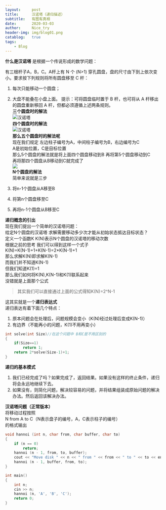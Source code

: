 ```yaml
---
layout:		post
title:      汉诺塔（递归描述）
subtitle:	有图有真相
date:		2020-03-03
author:		Nice_try
header-img: img/blog01.png
catablog:	true
tags:
	- Blog
---
```

﻿**什么是汉诺塔**
是根据一个传说形成的数学问题：  

有三根杆子A，B，C。A杆上有 N 个 (N>1) 穿孔圆盘，盘的尺寸由下到上依次变小。要求按下列规则将所有圆盘移至 C 杆：  

 1. 每次只能移动一个圆盘；
 2. 大盘不能叠在小盘上面。
提示：可将圆盘临时置于 B 杆，也可将从 A 杆移出的圆盘重新移回 A 杆，但都必须遵循上述两条规则。    
**三个圆盘时的解法**  
![汉诺塔](https://img-blog.csdnimg.cn/20200302204323916.gif)  
**四个圆盘时的解法**  
![汉诺塔](https://img-blog.csdnimg.cn/20200302204832659.gif)  
**那么五个圆盘时的解法呢**  
现在我们规定 左边柱子编号为A，中间柱子编号为B，右边编号为C  
A是初始位置，C是目标位置  
那么5个圆盘的解法就是将上面四个圆盘移动到B 再将第5个圆盘移动到C  
再将那四个圆盘从B移动到C就完成了  
![](https://img-blog.csdnimg.cn/20200302205705158.jpg)  
**N个圆盘的解法**  
简单来说就是三步  

 1. 将n-1个圆盘从A移至B 
 2. 将第n个圆盘移至C  
 3. 再将n-1个圆盘从B移至C

**递归概念的引出**  
现在我们提出一个简单的汉诺塔问题：  
给定N个圆盘的汉诺塔  求解需要移动多少次才能从初始状态抵达目标状态？  
定义一个函数K  K(N)表示N个圆盘的汉诺塔的移动次数  
根据之前的思考  我们可以得到这样一个式子  
K(N)=K(N-1)+1+K(N-1)=2*K(N-1)+1  
那么求解K(N)即求解K(N-1)  
而我们并不知道K(N-1)  
但我们知道K(1)=1  
那么我们如何将K(N),K(N-1)和K(1)联系起来  
没错就是上面那个公式  
>其实我们可以直接通过上面的公式得知K(N)=2^N-1  

这其实就是一个**递归表达式**  
递归表达有着下面几个特点：  

 1. 原本问题会在处理后，问题规模会变小（K(N)经过处理后变成K(N-1)）
 2. 有边界（不能再小的问题，K(1)不用再变小）

```cpp
int solve(int Size)//在这个问题中 B和C是不用区别的
{
	if(Size==1)
		return 1;
	return 2*solve(Size-1)+1;
}
```
**递归的基本模式**  

 1. 我们已经完成了吗？如果完成了，返回结果。如果没有这样的终止条件，递归将会永远地继续下去。
 2. 如果没有，则简化问题，解决较容易的问题，并将结果组装成原始问题的解决办法。然后返回该解决办法。

**汉诺塔问题（正常版本）**  
将移动过程按照   
N from A to C（N表示盘子的编号，A，C表示柱子的编号）  
的格式输出  

```cpp
void hannoi (int n, char from, char buffer, char to)
{
    if (n == 0)
        return;
    hannoi (n - 1, from, to, buffer);
    cout << "Move disk " << n << " from " << from << " to " << to << endl;
    hannoi (n - 1, buffer, from, to);
}

int main()
{
    int n;
    cin >> n;
    hannoi (n, 'A', 'B', 'C');
    return 0;
}
```
